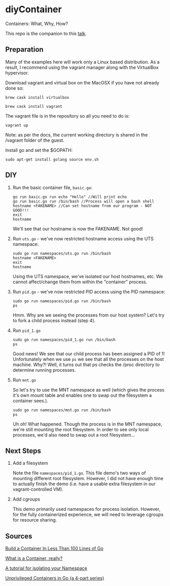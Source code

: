 # diyContainer

Containers: What, Why, How?

This repo is the companion to this [talk](https://github.com/si74/diyContainer).

## Preparation

Many of the examples here will work only a Linux based distribution.
As a result, I recommend using the vagrant manager along with the VirtualBox hypervisor.

Download vagrant and virtual box on the MacOSX if you have not already done so:

`brew cask install virtualbox`

`brew cask install vagrant`

The vagrant file is in the repository so all you need to do is:

`vagrant up`

Note: as per the docs, the current working directory is shared in the /vagrant folder of the guest.

Install go and set the $GOPATH:

`sudo apt-get install golang
source env.sh`

## DIY

1. Run the basic container file, `basic.go`:

   ```
   go run basic.go run echo "Hello" //Will print echo  
   go run basic.go run /bin/bash //Process will open a bash shell  
   hostname <FAKENAME> //Can set hostname from our program - NOT GOOD!!!  
   exit  
   hostname
   ```

   We'll see that our hostname is now the FAKENAME. Not good!

2. Run `uts.go` - we've now restricted hostname access using the UTS namespace:

   ```  
   sudo go run namespaces/uts.go run /bin/bash  
   hostname <FAKENAME>  
   exit  
   hostname
   ```  

   Using the UTS namespace, we've isolated our host hostnames, etc. We cannot affect/change them from within the "container" process.

3. Run `pid.go` - we've now restricted PID access using the PID namespace:

   ```  
   sudo go run namespaces/pid.go run /bin/bash  
   ps  
   ```  

   Hmm. Why are we seeing the processes from our host system? Let's try to fork a child process instead (step 4).

4. Run `pid_1.go`

   ```
   sudo go run namespaces/pid_1.go run /bin/bash  
   ps  
   ```

   Good news! We see that our child process has been assigned a PID of 1! Unfortunately when we use `ps` we see that all the processes on the host machine. Why?! Well, it turns out that ps checks the /proc directory to determine running processes.

5. Run `mnt.go`

   So let's try to use the MNT namespace as well (which gives the process it's own mount table and enables one to swap out the filesystem a container sees.).

   ```
   sudo go run namespaces/mnt.go run /bin/bash
   ps
   ```

   Uh oh! What happened. Though the process is in the MNT namespace, we're still mounting the root filesystem. In order to see only local processes, we'd also need to swap out a root filesystem...

## Next Steps

1. Add a filesystem

   Note the file `namespaces/pid_1.go`. This file demo's two ways of mounting different root filesystem. However, I did not have enough time to actually finish the demo (i.e. have a usable extra filesystem in our vagrant-controlled VM).

2. Add cgroups

   This demo primarily used namespaces for process isolation. However, for the fully
   containerized experience, we will need to leverage cgroups for resource sharing.

## Sources

[Build a Container In Less Than 100 Lines of Go](https://www.infoq.com/articles/build-a-container-golang)

[What is a Container, really?](https://www.youtube.com/watch?v=HPuvDm8IC-4)

[A tutorial for isolating your Namespace](https://www.toptal.com/linux/separation-anxiety-isolating-your-system-with-linux-namespaces)

[Unprivileged Containers in Go (a 4-part series)](https://lk4d4.darth.io/)
